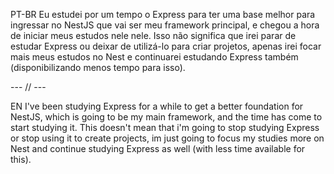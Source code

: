 PT-BR
Eu estudei por um tempo o Express para ter uma base melhor para ingressar no NestJS que vai ser meu framework principal, e chegou a hora de iniciar meus estudos nele nele. Isso não significa que irei parar de estudar Express ou deixar de utilizá-lo para criar projetos, apenas irei focar mais meus estudos no Nest e continuarei estudando Express também (disponibilizando menos tempo para isso).


--- // ---


EN
I've been studying Express for a while to get a better foundation for NestJS, which is going to be my main framework, and the time has come to start studying it. This doesn't mean that i'm going to stop studying Express or stop using it to create projects, im just going to focus my studies more on Nest and continue studying Express as well (with less time available for this).
